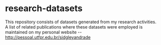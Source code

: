 # research-datasets
This repository consists of datasets generated from my research activities. A list of related publications where these datasets were employed is maintained on my personal website -- http://pessoal.utfpr.edu.br/sidgleyandrade
